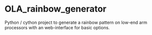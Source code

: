 # OLA_rainbow_generator
Python / cython project to generate a rainbow pattern on low-end arm processors
with an web-interface for basic options.
